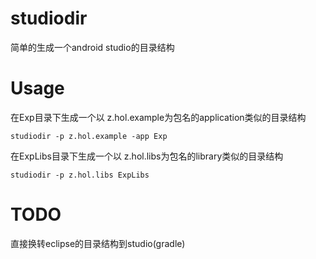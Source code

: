 # studiodir
简单的生成一个android studio的目录结构

# Usage

在Exp目录下生成一个以 z.hol.example为包名的application类似的目录结构

    studiodir -p z.hol.example -app Exp

在ExpLibs目录下生成一个以 z.hol.libs为包名的library类似的目录结构

    studiodir -p z.hol.libs ExpLibs

# TODO
直接换转eclipse的目录结构到studio(gradle)
